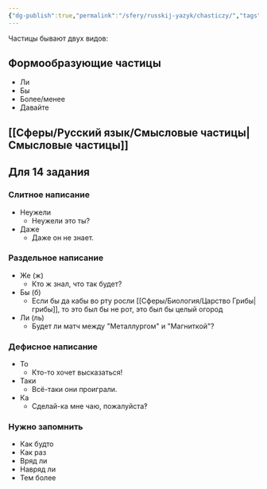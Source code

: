 ```yaml
---
{"dg-publish":true,"permalink":"/sfery/russkij-yazyk/chasticzy/","tags":["Русский"]}
---
```


Частицы бывают двух видов:
## Формообразующие частицы 
- Ли
- Бы
- Более/менее
- Давайте
## [[Сферы/Русский язык/Смысловые частицы\|Смысловые частицы]] 
## Для 14 задания 
### Слитное написание 
- Неужели 
	- Неужели это ты? 
- Даже 
	- Даже он не знает. 
### Раздельное написание
- Же (ж)
	- Кто ж знал, что так будет? 
- Бы (б)
	- Если бы да кабы во рту росли [[Сферы/Биология/Царство Грибы\|грибы]], то это был бы не рот, это был бы целый огород 
- Ли (ль)
	- Будет ли матч между "Металлургом" и "Магниткой"?
### Дефисное написание 
- То 
	- Кто-то хочет высказаться!
- Таки 
	- Всё-таки они проиграли.  
- Ка 
	- Сделай-ка мне чаю, пожалуйста‽
### Нужно запомнить 
- Как будто 
- Как раз 
- Вряд ли 
- Навряд ли 
- Тем более 